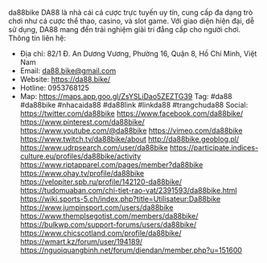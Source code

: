 da88bike
DA88 là nhà cái cá cược trực tuyến uy tín, cung cấp đa dạng trò chơi như cá cược thể thao, casino, và slot game. Với giao diện hiện đại, dễ sử dụng, DA88 mang đến trải nghiệm giải trí đẳng cấp cho người chơi.
Thông tin liên hệ:
- Địa chỉ: 82/1 Đ. An Dương Vương, Phường 16, Quận 8, Hồ Chí Minh, Việt Nam
- Email: da88.bike@gmail.com
- Website: https://da88.bike/
- Hotline: 0953768125
- Map: https://maps.app.goo.gl/ZsYSLiDao5ZEZTG39
Tag: #da88 #da88bike #nhacaida88 #da88link #linkda88 #trangchuda88
Social:
https://twitter.com/da88bike
https://www.facebook.com/da88bike/
https://www.pinterest.com/da88bike/
https://www.youtube.com/@da88bike
https://vimeo.com/da88bike
https://www.twitch.tv/da88bike/about
http://da88bike.geoblog.pl/
https://www.udrpsearch.com/user/da88bike
https://participate.indices-culture.eu/profiles/da88bike/activity
https://www.riptapparel.com/pages/member?da88bike
https://www.ohay.tv/profile/da88bike
https://velopiter.spb.ru/profile/142120-da88bike/
https://tudomuaban.com/chi-tiet-rao-vat/2391593/da88bike.html
https://wiki.sports-5.ch/index.php?title=Utilisateur:Da88bike
https://www.jumpinsport.com/users/da88bike
https://www.themplsegotist.com/members/da88bike/
https://bulkwp.com/support-forums/users/da88bike/
https://www.chicscotland.com/profile/da88bike/
https://wmart.kz/forum/user/194189/
https://nguoiquangbinh.net/forum/diendan/member.php?u=151600

